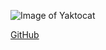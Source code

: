 ![Image of Yaktocat](https://octodex.github.com/images/yaktocat.png)



[GitHub](http://github.com)
